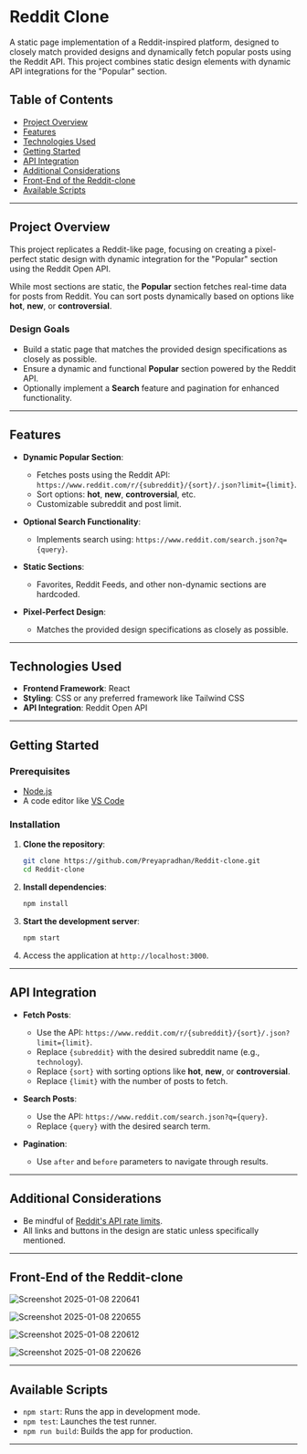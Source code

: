 
# Reddit Clone 

A static page implementation of a Reddit-inspired platform, designed to closely match provided designs and dynamically fetch popular posts using the Reddit API. This project combines static design elements with dynamic API integrations for the "Popular" section.

## Table of Contents

- [Project Overview](#project-overview)
- [Features](#features)
- [Technologies Used](#technologies-used)
- [Getting Started](#getting-started)
- [API Integration](#api-integration)
- [Additional Considerations](#additional-considerations)
- [Front-End of the Reddit-clone](#front-end-of-the-reddit-clone)
- [Available Scripts](#available-scripts)

---

## Project Overview

This project replicates a Reddit-like page, focusing on creating a pixel-perfect static design with dynamic integration for the "Popular" section using the Reddit Open API. 

While most sections are static, the **Popular** section fetches real-time data for posts from Reddit. You can sort posts dynamically based on options like **hot**, **new**, or **controversial**.

### Design Goals

- Build a static page that matches the provided design specifications as closely as possible.
- Ensure a dynamic and functional **Popular** section powered by the Reddit API.
- Optionally implement a **Search** feature and pagination for enhanced functionality.

---

## Features

- **Dynamic Popular Section**:
  - Fetches posts using the Reddit API: `https://www.reddit.com/r/{subreddit}/{sort}/.json?limit={limit}`.
  - Sort options: **hot**, **new**, **controversial**, etc.
  - Customizable subreddit and post limit.

- **Optional Search Functionality**:
  - Implements search using: `https://www.reddit.com/search.json?q={query}`.

- **Static Sections**:
  - Favorites, Reddit Feeds, and other non-dynamic sections are hardcoded.

- **Pixel-Perfect Design**:
  - Matches the provided design specifications as closely as possible.

---

## Technologies Used

- **Frontend Framework**: React 
- **Styling**: CSS or any preferred framework like Tailwind CSS
- **API Integration**: Reddit Open API

---

## Getting Started

### Prerequisites

- [Node.js](https://nodejs.org/)
- A code editor like [VS Code](https://code.visualstudio.com/)

### Installation

1. **Clone the repository**:
   ```bash
   git clone https://github.com/Preyapradhan/Reddit-clone.git
   cd Reddit-clone
   ```

2. **Install dependencies**:
   ```bash
   npm install
   ```

3. **Start the development server**:
   ```bash
   npm start
   ```

4. Access the application at `http://localhost:3000`.

---

## API Integration

- **Fetch Posts**:
  - Use the API: `https://www.reddit.com/r/{subreddit}/{sort}/.json?limit={limit}`.
  - Replace `{subreddit}` with the desired subreddit name (e.g., `technology`).
  - Replace `{sort}` with sorting options like **hot**, **new**, or **controversial**.
  - Replace `{limit}` with the number of posts to fetch.

- **Search Posts**:
  - Use the API: `https://www.reddit.com/search.json?q={query}`.
  - Replace `{query}` with the desired search term.

- **Pagination**:
  - Use `after` and `before` parameters to navigate through results.

---

## Additional Considerations

- Be mindful of [Reddit's API rate limits](https://www.reddit.com/dev/api/).
- All links and buttons in the design are static unless specifically mentioned.

---

## Front-End of the Reddit-clone

![Screenshot 2025-01-08 220641](https://github.com/user-attachments/assets/88715e20-ea79-493e-b201-c54a2e63c75b)

![Screenshot 2025-01-08 220655](https://github.com/user-attachments/assets/5f9d31f1-d02d-42e4-8047-d638304fa4e8)

![Screenshot 2025-01-08 220612](https://github.com/user-attachments/assets/830b719a-372b-4036-93d6-67ae98ba83a3)

![Screenshot 2025-01-08 220626](https://github.com/user-attachments/assets/14636b4d-1822-4e18-b481-1852767cc95d)

---

## Available Scripts

- `npm start`: Runs the app in development mode.
- `npm test`: Launches the test runner.
- `npm run build`: Builds the app for production.

---


